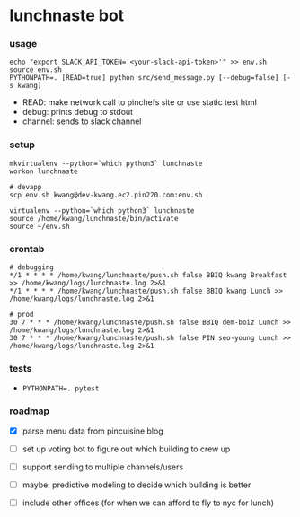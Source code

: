 # lunchnaste bot

### usage

```
echo "export SLACK_API_TOKEN='<your-slack-api-token>'" >> env.sh
source env.sh
PYTHONPATH=. [READ=true] python src/send_message.py [--debug=false] [-s kwang]
```

- READ: make network call to pinchefs site or use static test html
- debug: prints debug to stdout
- channel: sends to slack channel

### setup

```
mkvirtualenv --python=`which python3` lunchnaste
workon lunchnaste

# devapp
scp env.sh kwang@dev-kwang.ec2.pin220.com:env.sh

virtualenv --python=`which python3` lunchnaste
source /home/kwang/lunchnaste/bin/activate
source ~/env.sh
```

### crontab

```
# debugging
*/1 * * * * /home/kwang/lunchnaste/push.sh false BBIQ kwang Breakfast >> /home/kwang/logs/lunchnaste.log 2>&1
*/1 * * * * /home/kwang/lunchnaste/push.sh false BBIQ kwang Lunch >> /home/kwang/logs/lunchnaste.log 2>&1

# prod
30 7 * * * /home/kwang/lunchnaste/push.sh false BBIQ dem-boiz Lunch >> /home/kwang/logs/lunchnaste.log 2>&1
30 7 * * * /home/kwang/lunchnaste/push.sh false PIN seo-young Lunch >> /home/kwang/logs/lunchnaste.log 2>&1
```

### tests

- `PYTHONPATH=. pytest`

### roadmap

- [x] parse menu data from pincuisine blog
- [ ] set up voting bot to figure out which building to crew up
- [ ] support sending to multiple channels/users
- [ ] maybe: predictive modeling to decide which bullding is better
- [ ] include other offices (for when we can afford to fly to nyc for lunch)

